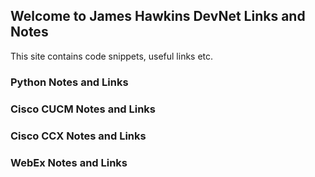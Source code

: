 ## Welcome to James Hawkins DevNet Links and Notes

This site contains code snippets, useful links etc.

### Python Notes and Links


### Cisco CUCM Notes and Links

### Cisco CCX Notes and Links

### WebEx Notes and Links
